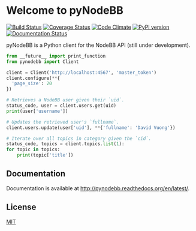# Welcome to pyNodeBB

[![Build Status](https://travis-ci.org/davidvuong/pynodebb.svg?branch=master)](https://travis-ci.org/davidvuong/pynodebb)
[![Coverage Status](https://coveralls.io/repos/davidvuong/pynodebb/badge.svg?branch=master&service=github)](https://coveralls.io/github/davidvuong/pynodebb?branch=master)
[![Code Climate](https://codeclimate.com/github/davidvuong/pynodebb/badges/gpa.svg)](https://codeclimate.com/github/davidvuong/pynodebb)
[![PyPI version](https://badge.fury.io/py/pynodebb.svg)](http://badge.fury.io/py/pynodebb)
[![Documentation Status](https://readthedocs.org/projects/pynodebb/badge/?version=latest)](https://readthedocs.org/projects/pynodebb/?badge=latest)

pyNodeBB is a Python client for the NodeBB API (still under development).

```python
from __future__ import print_function
from pynodebb import Client

client = Client('http://localhost:4567', 'master_token')
client.configure(**{
  'page_size': 20
})

# Retrieves a NodeBB user given their `uid`.
status_code, user = client.users.get(uid)
print(user['username'])

# Updates the retrieved user's `fullname`.
client.users.update(user['uid'], **{'fullname': 'David Vuong'})

# Iterate over all topics in category given the `cid`.
status_code, topics = client.topics.list(1):
for topic in topics:
    print(topic['title'])
```

## Documentation

Documentation is available at http://pynodebb.readthedocs.org/en/latest/.

## License

[MIT](https://github.com/davidvuong/pynodebb/blob/master/LICENSE.md)
